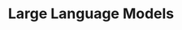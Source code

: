 ---
layout: default
title: Large Language Models
nav_order: 2
has_children: true
has_toc: true
permalink: ./large-language-models.html
---